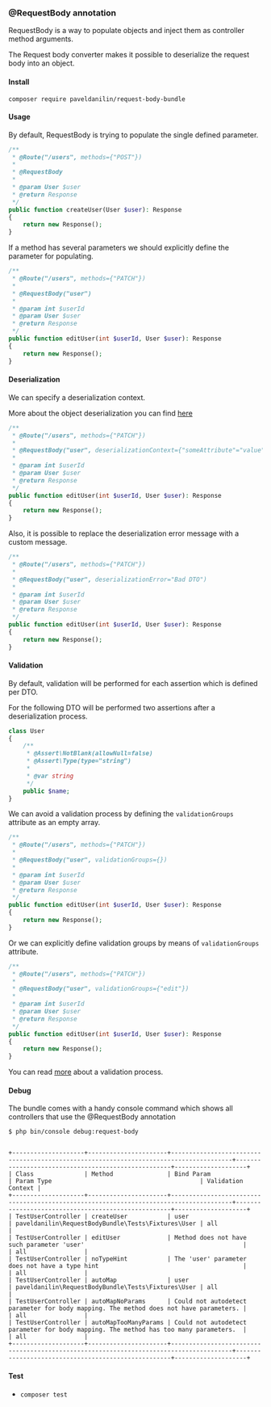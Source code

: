 ### @RequestBody annotation

RequestBody is a way to populate objects and inject them as controller method arguments.

The Request body converter makes it possible to deserialize the request body into an object.

#### Install


`composer require paveldanilin/request-body-bundle`

#### Usage

By default, RequestBody is trying to populate the single defined parameter.

```php
/**
 * @Route("/users", methods={"POST"})
 *
 * @RequestBody
 *
 * @param User $user
 * @return Response
 */
public function createUser(User $user): Response
{
    return new Response();
}
```

If a method has several parameters we should explicitly define the parameter for populating.

```php
/**
 * @Route("/users", methods={"PATCH"})
 *
 * @RequestBody("user")
 *
 * @param int $userId
 * @param User $user
 * @return Response
 */
public function editUser(int $userId, User $user): Response
{
    return new Response();
}
```

#### Deserialization

We can specify a deserialization context.

More about the object deserialization you can find [here](https://symfony.com/doc/4.4/components/serializer.html#deserializing-an-object)

```php
/**
 * @Route("/users", methods={"PATCH"})
 *
 * @RequestBody("user", deserializationContext={"someAttribute"="value"})
 *
 * @param int $userId
 * @param User $user
 * @return Response
 */
public function editUser(int $userId, User $user): Response
{
    return new Response();
}
```

Also, it is possible to replace the deserialization error message with a custom message.

```php
/**
 * @Route("/users", methods={"PATCH"})
 *
 * @RequestBody("user", deserializationError="Bad DTO")
 *
 * @param int $userId
 * @param User $user
 * @return Response
 */
public function editUser(int $userId, User $user): Response
{
    return new Response();
}
```

#### Validation

By default, validation will be performed for each assertion which is defined per DTO.

For the following DTO will be performed two assertions after a deserialization process.

```php
class User
{
    /**
     * @Assert\NotBlank(allowNull=false)
     * @Assert\Type(type="string")
     *
     * @var string
     */
    public $name;
}
```

We can avoid a validation process by defining the `validationGroups` attribute as an empty array.

```php
/**
 * @Route("/users", methods={"PATCH"})
 *
 * @RequestBody("user", validationGroups={})
 *
 * @param int $userId
 * @param User $user
 * @return Response
 */
public function editUser(int $userId, User $user): Response
{
    return new Response();
}
```

Or we can explicitly define validation groups by means of `validationGroups` attribute.

```php
/**
 * @Route("/users", methods={"PATCH"})
 *
 * @RequestBody("user", validationGroups={"edit"})
 *
 * @param int $userId
 * @param User $user
 * @return Response
 */
public function editUser(int $userId, User $user): Response
{
    return new Response();
}
```

You can read [more](https://symfony.com/doc/4.4/validation.html) about a validation process.

#### Debug

The bundle comes with a handy console command which shows all controllers that use the @RequestBody annotation

```
$ php bin/console debug:request-body


+--------------------+----------------------+---------------------------------------------------------------------------------------+----------------------------------------------------+--------------------+
| Class              | Method               | Bind Param                                                                            | Param Type                                         | Validation Context |
+--------------------+----------------------+---------------------------------------------------------------------------------------+----------------------------------------------------+--------------------+
| TestUserController | createUser           | user                                                                                  | paveldanilin\RequestBodyBundle\Tests\Fixtures\User | all                |
| TestUserController | editUser             | Method does not have such parameter 'user'                                            |                                                    | all                |
| TestUserController | noTypeHint           | The 'user' parameter does not have a type hint                                        |                                                    | all                |
| TestUserController | autoMap              | user                                                                                  | paveldanilin\RequestBodyBundle\Tests\Fixtures\User | all                |
| TestUserController | autoMapNoParams      | Could not autodetect parameter for body mapping. The method does not have parameters. |                                                    | all                |
| TestUserController | autoMapTooManyParams | Could not autodetect parameter for body mapping. The method has too many parameters.  |                                                    | all                |
+--------------------+----------------------+---------------------------------------------------------------------------------------+----------------------------------------------------+--------------------+

```

#### Test
- `composer test`

